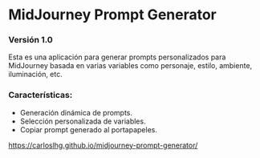 # MidJourney Prompt Generator

### Versión 1.0

Esta es una aplicación para generar prompts personalizados para MidJourney basada en varias variables como personaje, estilo, ambiente, iluminación, etc.

### Características:
- Generación dinámica de prompts.
- Selección personalizada de variables.
- Copiar prompt generado al portapapeles.

https://carloslhg.github.io/midjourney-prompt-generator/
